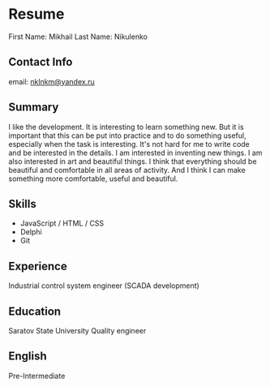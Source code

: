 # Resume

First Name: Mikhail
Last Name: Nikulenko

## Contact Info
email: nklnkm@yandex.ru

## Summary
I like the development. It is interesting to learn something new. But it is important that this can be put into practice and to do something useful, especially when the task is interesting. It's not hard for me to write code and be interested in the details. I am interested in inventing new things. I am also interested in art and beautiful things. I think that everything should be beautiful and comfortable in all areas of activity. And I think I can make something more comfortable, useful and beautiful.

## Skills
* JavaScript / HTML / CSS
* Delphi
* Git

## Experience
Industrial control system engineer (SCADA development)

## Education
Saratov State University
Quality engineer

## English
Pre-Intermediate